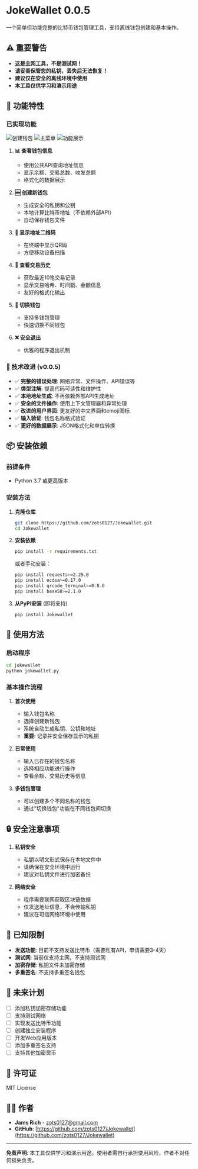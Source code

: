 
# JokeWallet 0.0.5

一个简单但功能完整的比特币钱包管理工具，支持离线钱包创建和基本操作。

## ⚠️ 重要警告

- **这是主网工具，不是测试网！**
- **请妥善保管您的私钥，丢失后无法恢复！**
- **建议仅在安全的离线环境中使用**
- **本工具仅供学习和演示用途**

## 🚀 功能特性

### 已实现功能

![创建钱包](https://github.com/zots0127/Jokewallet/raw/master/img/create.png)
![主菜单](https://github.com/zots0127/Jokewallet/raw/master/img/menu.png)
![功能展示](https://github.com/zots0127/Jokewallet/raw/master/img/feature.png)

1. **📊 查看钱包信息**
   - 使用公共API查询地址信息
   - 显示余额、交易总数、收发总额
   - 格式化的数据展示

2. **🆕 创建新钱包**
   - 生成安全的私钥和公钥
   - 本地计算比特币地址（不依赖外部API）
   - 自动保存钱包文件

3. **📱 显示地址二维码**
   - 在终端中显示QR码
   - 方便移动设备扫描

4. **📜 查看交易历史**
   - 获取最近10笔交易记录
   - 显示交易哈希、时间戳、金额信息
   - 友好的格式化输出

5. **🔄 切换钱包**
   - 支持多钱包管理
   - 快速切换不同钱包

6. **❌ 安全退出**
   - 优雅的程序退出机制

### 🔧 技术改进 (v0.0.5)

- ✅ **完整的错误处理**: 网络异常、文件操作、API错误等
- ✅ **类型注解**: 提高代码可读性和维护性
- ✅ **本地地址生成**: 不再依赖外部API生成地址
- ✅ **安全的文件操作**: 使用上下文管理器和异常处理
- ✅ **改进的用户界面**: 更友好的中文界面和emoji图标
- ✅ **输入验证**: 钱包名称格式验证
- ✅ **更好的数据展示**: JSON格式化和单位转换

## 📦 安装依赖

### 前提条件
- Python 3.7 或更高版本

### 安装方法

1. **克隆仓库**
   ```bash
   git clone https://github.com/zots0127/Jokewallet.git
   cd Jokewallet
   ```

2. **安装依赖**
   ```bash
   pip install -r requirements.txt
   ```

   或者手动安装：
   ```bash
   pip install requests>=2.25.0
   pip install ecdsa>=0.17.0
   pip install qrcode_terminal>=0.8.0
   pip install base58>=2.1.0
   ```

3. **从PyPI安装** (即将支持)
   ```bash
   pip install Jokewallet
   ```

## 🎯 使用方法

### 启动程序
```bash
cd jokewallet
python jokewallet.py
```

### 基本操作流程

1. **首次使用**
   - 输入钱包名称
   - 选择创建新钱包
   - 系统自动生成私钥、公钥和地址
   - **重要**: 记录并安全保存显示的私钥

2. **日常使用**
   - 输入已存在的钱包名称
   - 选择相应功能进行操作
   - 查看余额、交易历史等信息

3. **多钱包管理**
   - 可以创建多个不同名称的钱包
   - 通过"切换钱包"功能在不同钱包间切换

## 🔒 安全注意事项

1. **私钥安全**
   - 私钥以明文形式保存在本地文件中
   - 请确保在安全环境中运行
   - 建议对私钥文件进行加密备份

2. **网络安全**
   - 程序需要联网获取区块链数据
   - 仅发送地址信息，不会传输私钥
   - 建议在可信网络环境中使用

## 🚧 已知限制

- **发送功能**: 目前不支持发送比特币（需要私有API，申请需要3-4天）
- **测试网**: 当前仅支持主网，不支持测试网
- **加密存储**: 私钥文件未加密存储
- **多重签名**: 不支持多重签名钱包

## 🔮 未来计划

- [ ] 添加私钥加密存储功能
- [ ] 支持测试网络
- [ ] 实现发送比特币功能
- [ ] 创建独立安装程序
- [ ] 开发Web应用版本
- [ ] 添加多重签名支持
- [ ] 支持其他加密货币

## 📄 许可证

MIT License

## 👨‍💻 作者

- **Jams Rich** - [zots0127@gmail.com](mailto:zots0127@gmail.com)
- **GitHub**: [https://github.com/zots0127/Jokewallet](https://github.com/zots0127/Jokewallet)

---

**免责声明**: 本工具仅供学习和演示用途。使用者需自行承担使用风险，作者不对任何损失负责。
